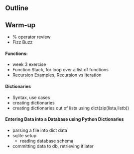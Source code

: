 ## Outline

## Warm-up
+ % operator review
+ Fizz Buzz

#### Functions:
+ week 3 exercise
+ Function Stack, for loop over a list of functions
+ Recursion Examples, Recursion vs Iteration

#### Dictionaries
+ Syntax, use cases
+ creating dictionaries
+ creating dictionaries out of lists using dict(zip(lista,listb))

#### Entering Data into a Database using Python Dictionaries
+ parsing a file into dict data
+ sqlite setup
  + reading database schema
+ committing data to db, retrieving it later

